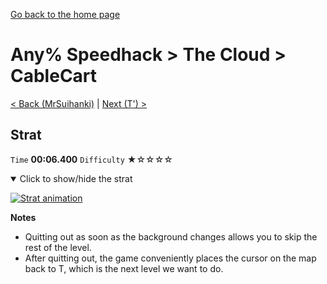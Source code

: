 [Go back to the home page](https://github.com/Doublevil/scbspeedrun)

# Any% Speedhack > The Cloud > CableCart

[< Back (MrSuihanki)](https://github.com/Doublevil/scbspeedrun/blob/main/levels/any_sh/C/MrSuihanki.md) | [Next (T') >](https://github.com/Doublevil/scbspeedrun/blob/main/levels/any_sh/T/T'.md)

## Strat

`Time` **00:06.400** `Difficulty` ★☆☆☆☆
<details open>
  <summary>Click to show/hide the strat</summary>

  [![Strat animation](https://github.com/Doublevil/scbspeedrun/blob/main/media/levels/C/CableCart_Strat.webp)](https://github.com/Doublevil/scbspeedrun/blob/main/media/levels/C/CableCart_Strat.mp4?raw=true)

  **Notes**
  - Quitting out as soon as the background changes allows you to skip the rest of the level.
  - After quitting out, the game conveniently places the cursor on the map back to T, which is the next level we want to do.
</details>
